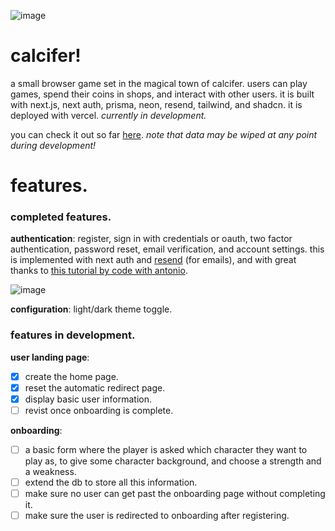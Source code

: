 ![image](https://github.com/oriodev/calcifer/assets/93719767/60f3baf4-8625-4048-9793-bcfbd5b93927)

# calcifer!
a small browser game set in the magical town of calcifer. users can play games, spend their coins in shops, and interact with other users. it is built with next.js, next auth, prisma, neon, resend, tailwind, and shadcn. it is deployed with vercel. _currently in development._

you can check it out so far [here](https://www.calcifergame.com/). _note that data may be wiped at any point during development!_

# features.

### completed features.

**authentication**: register, sign in with credentials or oauth, two factor authentication, password reset, email verification, and account settings. this is implemented with next auth and [resend](https://resend.com/overview) (for emails), and with great thanks to [this tutorial by code with antonio](https://www.youtube.com/watch?v=1MTyCvS05V4).

![image](https://github.com/oriodev/calcifer/assets/93719767/8ca301c3-b34c-4ad9-8006-123fdacb2104)

**configuration**: light/dark theme toggle.

### features in development.

**user landing page**:
- [x] create the home page.
- [x] reset the automatic redirect page.
- [x] display basic user information.
- [ ] revist once onboarding is complete.

**onboarding**:
- [ ] a basic form where the player is asked which character they want to play as, to give some character background, and choose a strength and a weakness.
- [ ] extend the db to store all this information.
- [ ] make sure no user can get past the onboarding page without completing it.
- [ ] make sure the user is redirected to onboarding after registering.
